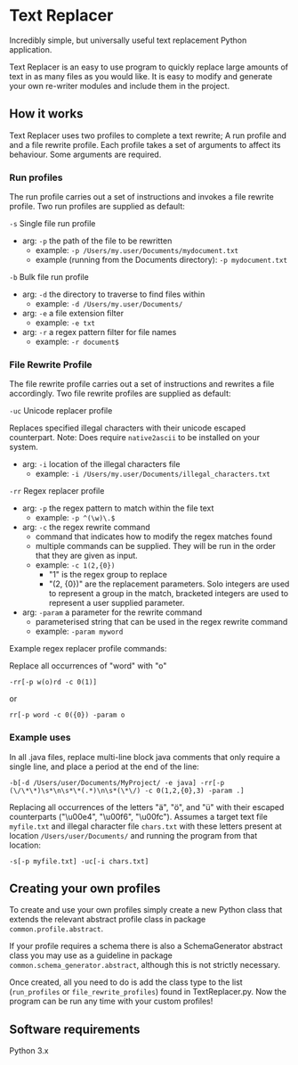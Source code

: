 # Text Replacer

Incredibly simple, but universally useful text replacement Python application.

Text Replacer is an easy to use program to quickly replace large amounts of text in as many files as you would like.
It is easy to modify and generate your own re-writer modules and include them in the project.

## How it works

Text Replacer uses two profiles to complete a text rewrite;
A run profile and and a file rewrite profile.
Each profile takes a set of arguments to affect its behaviour.
Some arguments are required.

### Run profiles
The run profile carries out a set of instructions and invokes a file rewrite profile.
Two run profiles are supplied as default:

`-s` Single file run profile
- arg: `-p` the path of the file to be rewritten
    - example: `-p /Users/my.user/Documents/mydocument.txt`
    - example (running from the Documents directory): `-p mydocument.txt`
    

`-b` Bulk file run profile
- arg: `-d` the directory to traverse to find files within
    - example: `-d /Users/my.user/Documents/`
- arg: `-e` a file extension filter
    - example: `-e txt`
- arg: `-r` a regex pattern  filter for file names 
    - example: `-r document$`
    

### File Rewrite Profile
The file rewrite profile carries out a set of instructions and rewrites a file accordingly.
Two file rewrite profiles are supplied as default:


`-uc` Unicode replacer profile

Replaces specified illegal characters with their unicode escaped counterpart.
Note: Does require `native2ascii` to be installed on your system.
- arg: `-i` location of the illegal characters file
    - example: `-i /Users/my.user/Documents/illegal_characters.txt`

`-rr` Regex replacer profile
- arg: `-p` the regex pattern to match within the file text
    - example: `-p ^(\w)\.$`
- arg: `-c` the regex rewrite command
    - command that indicates how to modify the regex matches found
    - multiple commands can be supplied. They will be run in the order that they are given as input.
    - example: `-c 1(2,{0})`
        - "1" is the regex group to replace
        - "(2, {0})" are the replacement parameters. Solo integers are used to represent a group in the match, bracketed integers are used to represent a user supplied parameter. 
- arg: `-param` a parameter for the rewrite command
    - parameterised string that can be used in the regex rewrite command
    - example: `-param myword`

Example regex replacer profile commands:

Replace all occurrences of "word" with "o"

`-rr[-p w(o)rd -c 0(1)]`

or

`rr[-p word -c 0({0}) -param o`

### Example uses

In all .java files, replace multi-line block java comments that only require a single line, and place a period at the end of the line:

`-b[-d /Users/user/Documents/MyProject/ -e java] -rr[-p (\/\*\*)\s*\n\s*\*(.*)\n\s*(\*\/) -c 0(1,2,{0},3) -param .]`

Replacing all occurrences of the letters "ä", "ö", and "ü" with their escaped counterparts ("\u00e4", "\u00f6", "\u00fc").
Assumes a target text file `myfile.txt` and illegal character file `chars.txt` with these letters present at location `/Users/user/Documents/` and running the program from that location:

`-s[-p myfile.txt] -uc[-i chars.txt]`

## Creating your own profiles

To create and use your own profiles simply create a new Python class that extends the relevant abstract profile class in package `common.profile.abstract`.

If your profile requires a schema there is also a SchemaGenerator abstract class you may use as a guideline in package `common.schema_generator.abstract`, although this is not strictly necessary.

Once created, all you need to do is add the class type to the list (`run_profiles` or `file_rewrite_profiles`) found in TextReplacer.py. 
Now the program can be run any time with your custom profiles!

## Software requirements

Python 3.x